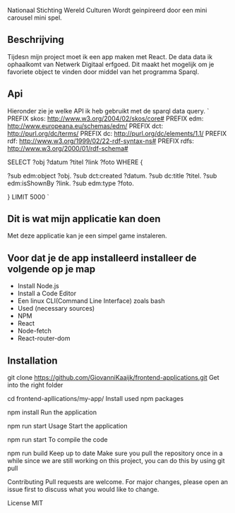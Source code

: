 Nationaal Stichting Wereld Culturen
Wordt geinpireerd door een mini carousel mini spel.

## Beschrijving 
Tijdesn mijn project moet ik een app maken met React. De data data ik ophaalkomt van Netwerk Digitaal erfgoed. Dit maakt het mogelijk om je favoriete object te vinden door middel van het programma Sparql.

## Api
Hieronder zie je welke API ik heb gebruikt met de sparql data query.
`
PREFIX skos: <http://www.w3.org/2004/02/skos/core#>
PREFIX edm: <http://www.europeana.eu/schemas/edm/>
PREFIX dct: <http://purl.org/dc/terms/>
PREFIX dc: <http://purl.org/dc/elements/1.1/>
PREFIX rdf: <http://www.w3.org/1999/02/22-rdf-syntax-ns#>
PREFIX rdfs: <http://www.w3.org/2000/01/rdf-schema#>

SELECT ?obj ?datum ?titel ?link ?foto WHERE {
  
  ?sub edm:object ?obj.
  ?sub dct:created ?datum.
  ?sub dc:title ?titel.
  ?sub edm:isShownBy ?link.
  ?sub edm:type ?foto.
  
} LIMIT 5000
`

## Dit is wat mijn applicatie kan doen

Met deze applicatie kan je een simpel game instaleren. 

## Voor dat je de app installeerd installeer de volgende op je map
* Install Node.js
* Install a Code Editor
* Een linux CLI(Command Line Interface) zoals bash 
* Used (necessary sources)
* NPM
* React
* Node-fetch
* React-router-dom

## Installation
git clone https://github.com/GiovanniKaaijk/frontend-applications.git
Get into the right folder

cd frontend-apllications/my-app/
Install used npm packages

npm install
Run the application

npm run start
Usage
Start the application

npm run start
To compile the code

npm run build
Keep up to date
Make sure you pull the repository once in a while since we are still working on this project, you can do this by using git pull

Contributing
Pull requests are welcome. For major changes, please open an issue first to discuss what you would like to change.

License
MIT
